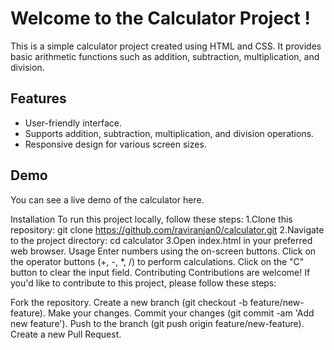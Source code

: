 # Welcome to the Calculator Project !

This is a simple calculator project created using HTML and CSS. It provides basic arithmetic functions such as addition, subtraction, multiplication, and division.

## Features
- User-friendly interface.
- Supports addition, subtraction, multiplication, and division operations.
- Responsive design for various screen sizes.
## Demo
You can see a live demo of the calculator here.

Installation
To run this project locally, follow these steps:
1.Clone this repository: git clone https://github.com/raviranjan0/calculator.git
2.Navigate to the project directory: cd calculator
3.Open index.html in your preferred web browser.
Usage
Enter numbers using the on-screen buttons.
Click on the operator buttons (+, -, *, /) to perform calculations.
Click on the "C" button to clear the input field.
Contributing
Contributions are welcome! If you'd like to contribute to this project, please follow these steps:

Fork the repository.
Create a new branch (git checkout -b feature/new-feature).
Make your changes.
Commit your changes (git commit -am 'Add new feature').
Push to the branch (git push origin feature/new-feature).
Create a new Pull Request.
